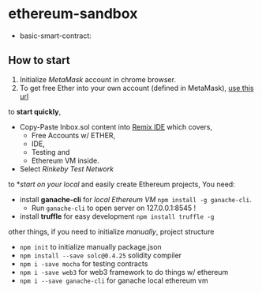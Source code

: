 # ethereum-sandbox

- basic-smart-contract: 


## How to start

1. Initialize *MetaMask* account in chrome browser.
2. To get free Ether into your own account (defined in MetaMask), [use this url](https://faucet.rinkeby.io/) 

to **start quickly**,

- Copy-Paste Inbox.sol content into [Remix IDE](remix.ethereum.org) which covers,
   - Free Accounts w/ ETHER, 
   - IDE, 
   - Testing and 
   - Ethereum VM inside.
- Select *Rinkeby Test Network* 

to **start on your local* and easily create Ethereum projects, You need:

- install **ganache-cli** for _local Ethereum VM_ `npm install -g ganache-cli`.
    - Run `ganache-cli` to open server on 127.0.0.1:8545 !
- install **truffle** for easy development `npm install truffle -g`

other things, if you need to initialize *manually*, project structure
- `npm init` to initialize manually package.json
- `npm install --save solc@0.4.25` solidity compiler
- `npm i -save mocha` for testing contracts
- `npm i -save web3` for web3 framework to do things w/ ethereum
- `npm i --save ganache-cli` for ganache local ethereum vm
